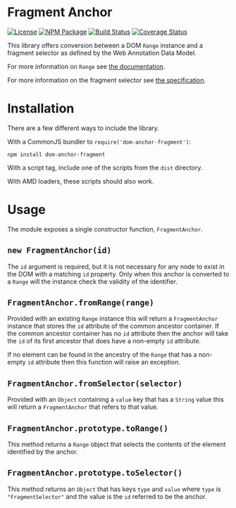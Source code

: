 Fragment Anchor
===============

[![License](https://img.shields.io/badge/license-MIT-blue.svg)](http://opensource.org/licenses/MIT)
[![NPM Package](https://img.shields.io/npm/v/dom-anchor-fragment.svg)](https://www.npmjs.com/package/dom-anchor-fragment)
[![Build Status](https://travis-ci.org/hypothesis/dom-anchor-fragment.svg?branch=master)](https://travis-ci.org/hypothesis/dom-anchor-fragment)
[![Coverage Status](https://coveralls.io/repos/tilgovi/dom-anchor-fragment/badge.svg?branch=master)](https://coveralls.io/r/hypothesis/dom-anchor-fragment?branch=master)

This library offers conversion between a DOM `Range` instance and a fragment
selector as defined by the Web Annotation Data Model.

For more information on `Range` see
[the documentation](https://developer.mozilla.org/en-US/docs/Web/API/Range).

For more information on the fragment selector see
[the specification](http://www.w3.org/TR/annotation-model/#fragment-selector).

Installation
============

There are a few different ways to include the library.

With a CommonJS bundler to `require('dom-anchor-fragment')`:

    npm install dom-anchor-fragment

With a script tag, include one of the scripts from the `dist` directory.

With AMD loaders, these scripts should also work.

Usage
=====

The module exposes a single constructor function, `FragmentAnchor`.

## `new FragmentAnchor(id)`

The `id` argument is required, but it is not necessary for any node to exist
in the DOM with a matching `id` property. Only when this anchor is converted
to a `Range` will the instance check the validity of the identifier.

## `FragmentAnchor.fromRange(range)`

Provided with an existing `Range` instance this will return a `FragmentAnchor`
instance that stores the `id` attribute of the common ancestor container. If
the common ancestor container has no `id` attribute then the anchor will take
the `id` of its first ancestor that does have a non-empty `id` attribute.

If no element can be found in the ancestry of the `Range` that has a non-empty
`id` attribute then this function will raise an exception.

## `FragmentAnchor.fromSelector(selector)`

Provided with an `Object` containing a `value` key that has a `String` value
this will return a `FragmentAnchor` that refers to that value.

## `FragmentAnchor.prototype.toRange()`

This method returns a `Range` object that selects the contents of the element
identified by the anchor.

## `FragmentAnchor.prototype.toSelector()`

This method returns an `Object` that has keys `type` and `value` where `type`
is `"FragmentSelector"` and the value is the `id` referred to be the anchor.
